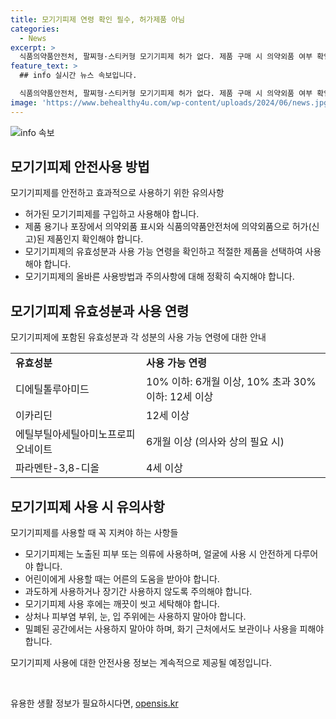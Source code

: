 ```yaml
---
title: 모기기피제 연령 확인 필수, 허가제품 아님
categories:
  - News
excerpt: >
  식품의약품안전처, 팔찌형·스티커형 모기기피제 허가 없다. 제품 구매 시 의약외품 여부 확인이 필요. 유효성분별 사용 연령 주의 및 안전사용 정보 안내. 모기기피제 사용 후 피부 관리 주의사항 안내. 미성년자 사용 주의.
feature_text: >
  ## info 실시간 뉴스 속보입니다.

  식품의약품안전처, 팔찌형·스티커형 모기기피제 허가 없다. 제품 구매 시 의약외품 여부 확인이 필요. 유효성분별 사용 연령 주의 및 안전사용 정보 안내. 모기기피제 사용 후 피부 관리 주의사항 안내. 미성년자 사용 주의.
image: 'https://www.behealthy4u.com/wp-content/uploads/2024/06/news.jpg'
---
```


<p><img src="https://www.behealthy4u.com/wp-content/uploads/2024/06/news.jpg" alt="info 속보" /></p>

<h2 data-ke-size="size26">모기기피제 안전사용 방법</h2>

<p data-ke-size="size16">모기기피제를 안전하고 효과적으로 사용하기 위한 유의사항</p>

<ul>
  <li>허가된 모기기피제를 구입하고 사용해야 합니다.</li>
  <li>제품 용기나 포장에서 의약외품 표시와 식품의약품안전처에 의약외품으로 허가(신고)된 제품인지 확인해야 합니다.</li>
  <li>모기기피제의 유효성분과 사용 가능 연령을 확인하고 적절한 제품을 선택하여 사용해야 합니다.</li>
  <li>모기기피제의 올바른 사용방법과 주의사항에 대해 정확히 숙지해야 합니다.</li>
</ul>

<h2 data-ke-size="size26">모기기피제 유효성분과 사용 연령</h2>

<p data-ke-size="size16">모기기피제에 포함된 유효성분과 각 성분의 사용 가능 연령에 대한 안내</p>

<table>
  <tr>
    <td><b>유효성분</b></td>
    <td><b>사용 가능 연령</b></td>
  </tr>
  <tr>
    <td>디에틸톨루아미드</td>
    <td>10% 이하: 6개월 이상, 10% 초과 30% 이하: 12세 이상</td>
  </tr>
  <tr>
    <td>이카리딘</td>
    <td>12세 이상</td>
  </tr>
  <tr>
    <td>에틸부틸아세틸아미노프로피오네이트</td>
    <td>6개월 이상 (의사와 상의 필요 시)</td>
  </tr>
  <tr>
    <td>파라멘탄-3,8-디올</td>
    <td>4세 이상</td>
  </tr>
</table>

<h2 data-ke-size="size26">모기기피제 사용 시 유의사항</h2>

<p data-ke-size="size16">모기기피제를 사용할 때 꼭 지켜야 하는 사항들</p>

<ul>
  <li>모기기피제는 노출된 피부 또는 의류에 사용하며, 얼굴에 사용 시 안전하게 다루어야 합니다.</li>
  <li>어린이에게 사용할 때는 어른의 도움을 받아야 합니다.</li>
  <li>과도하게 사용하거나 장기간 사용하지 않도록 주의해야 합니다.</li>
  <li>모기기피제 사용 후에는 깨끗이 씻고 세탁해야 합니다.</li>
  <li>상처나 피부염 부위, 눈, 입 주위에는 사용하지 말아야 합니다.</li>
  <li>밀폐된 공간에서는 사용하지 말아야 하며, 화기 근처에서도 보관이나 사용을 피해야 합니다.</li>
</ul>

<p data-ke-size="size16">모기기피제 사용에 대한 안전사용 정보는 계속적으로 제공될 예정입니다.</p>

<p data-ke-size="size16">&nbsp;</p>
유용한 생활 정보가 필요하시다면, <a href="https://opensis.kr" rel="dofollow">opensis.kr</a>


